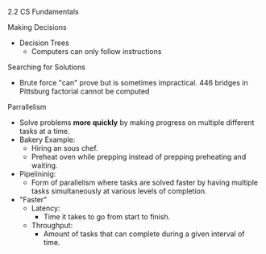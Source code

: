 2.2 CS Fundamentals


Making Decisions
- Decision Trees
	- Computers can only follow instructions

Searching for Solutions
- Brute force "can" prove but is sometimes impractical. 446 bridges in Pittsburg factorial cannot be computed

Parrallelism
- Solve problems **more quickly** by making progress on multiple different tasks at a time.
- Bakery Example:
	- Hiring an sous chef.
	- Preheat oven while prepping instead of prepping preheating and waiting.
- Pipelininig:
	- Form of parallelism where tasks are solved faster by having multiple tasks simultaneously at various levels of completion.
- "Faster"
	- Latency:
		- Time it takes to go from start to finish.
	- Throughput:
		- Amount of tasks that can complete during a given interval of time.

